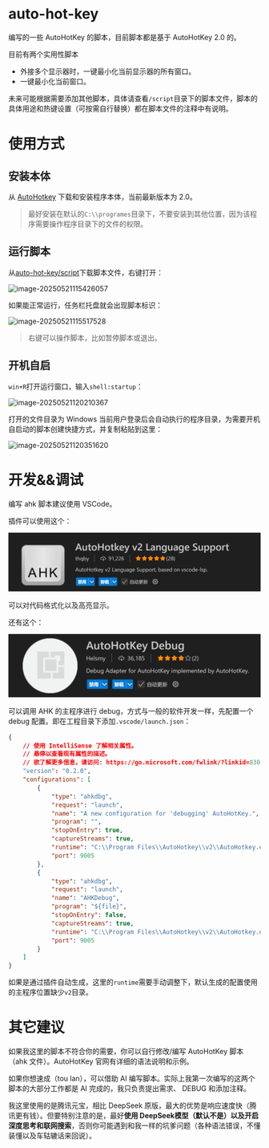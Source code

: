 # auto-hot-key
编写的一些 AutoHotKey 的脚本，目前脚本都是基于 AutoHotKey 2.0 的。

目前有两个实用性脚本

- 外接多个显示器时，一键最小化当前显示器的所有窗口。
- 一键最小化当前窗口。

未来可能根据需要添加其他脚本，具体请查看`/script`目录下的脚本文件，脚本的具体用途和热键设置（可按需自行替换）都在脚本文件的注释中有说明。

# 使用方式

## 安装本体

从 [AutoHotkey](https://www.autohotkey.com/) 下载和安装程序本体，当前最新版本为 2.0。

> 最好安装在默认的`C:\\programes`目录下，不要安装到其他位置，因为该程序需要操作程序目录下的文件的权限。

## 运行脚本

从[auto-hot-key/script](https://github.com/icexmoon/auto-hot-key/tree/main/script)下载脚本文件，右键打开：

![image-20250521115426057](D:\image\typora\image-20250521115426057.png)

如果能正常运行，任务栏托盘就会出现脚本标识：

![image-20250521115517528](D:\image\typora\image-20250521115517528.png)

> 右键可以操作脚本，比如暂停脚本或退出。

## 开机自启

`win+R`打开运行窗口，输入`shell:startup`：

![image-20250521120210367](D:\image\typora\image-20250521120210367.png)

打开的文件目录为 Windows 当前用户登录后会自动执行的程序目录，为需要开机自启动的脚本创建快捷方式，并复制粘贴到这里：

![image-20250521120351620](D:\image\typora\image-20250521120351620.png)

# 开发&&调试

编写 ahk 脚本建议使用 VSCode。

插件可以使用这个：

![image-20250521173535228](.\images\image-20250521173535228.png)

可以对代码格式化以及高亮显示。

还有这个：

![image-20250521173653281](.\images\image-20250521173653281.png)

可以调用 AHK 的主程序进行 debug，方式与一般的软件开发一样，先配置一个 debug 配置。即在工程目录下添加`.vscode/launch.json`：

```json
{
    // 使用 IntelliSense 了解相关属性。 
    // 悬停以查看现有属性的描述。
    // 欲了解更多信息，请访问: https://go.microsoft.com/fwlink/?linkid=830387
    "version": "0.2.0",
    "configurations": [
        {
            "type": "ahkdbg",
            "request": "launch",
            "name": "A new configuration for 'debugging' AutoHotKey.",
            "program": "",
            "stopOnEntry": true,
            "captureStreams": true,
            "runtime": "C:\\Program Files\\AutoHotkey\\v2\\AutoHotkey.exe",
            "port": 9005
        },
        {
            "type": "ahkdbg",
            "request": "launch",
            "name": "AHKDebug",
            "program": "${file}",
            "stopOnEntry": false,
            "captureStreams": true,
            "runtime": "C:\\Program Files\\AutoHotkey\\v2\\AutoHotkey.exe",
            "port": 9005
        }
    ]
}
```

如果是通过插件自动生成，这里的`runtime`需要手动调整下，默认生成的配置使用的主程序位置缺少`v2`目录。

# 其它建议

如果我这里的脚本不符合你的需要，你可以自行修改/编写 AutoHotKey 脚本（ahk 文件）。AutoHotKey 官网有详细的语法说明和示例。

如果你想速成（tou lan），可以借助 AI 编写脚本。实际上我第一次编写的这两个脚本的大部分工作都是 AI 完成的，我只负责提出需求、 DEBUG 和添加注释。

我这里使用的是腾讯元宝，相比 DeepSeek 原版，最大的优势是响应速度快（腾讯更有钱）。但要特别注意的是，最好**使用 DeepSeek模型（默认不是）以及开启深度思考和联网搜索**，否则你可能遇到和我一样的坑爹问题（各种语法错误，不懂装懂以及车轱辘话来回说）。

